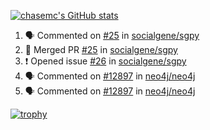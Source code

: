 [![chasemc's GitHub stats](https://github-readme-stats.vercel.app/api?username=chasemc)](https://github.com/anuraghazra/github-readme-stats)


<!--START_SECTION:activity-->
1. 🗣 Commented on [#25](https://github.com/socialgene/sgpy/issues/25) in [socialgene/sgpy](https://github.com/socialgene/sgpy)
2. 🎉 Merged PR [#25](https://github.com/socialgene/sgpy/pull/25) in [socialgene/sgpy](https://github.com/socialgene/sgpy)
3. ❗️ Opened issue [#26](https://github.com/socialgene/sgpy/issues/26) in [socialgene/sgpy](https://github.com/socialgene/sgpy)
4. 🗣 Commented on [#12897](https://github.com/neo4j/neo4j/issues/12897) in [neo4j/neo4j](https://github.com/neo4j/neo4j)
5. 🗣 Commented on [#12897](https://github.com/neo4j/neo4j/issues/12897) in [neo4j/neo4j](https://github.com/neo4j/neo4j)
<!--END_SECTION:activity-->
[![trophy](https://github-profile-trophy.vercel.app/?username=chasemc)](https://github.com/ryo-ma/github-profile-trophy)

